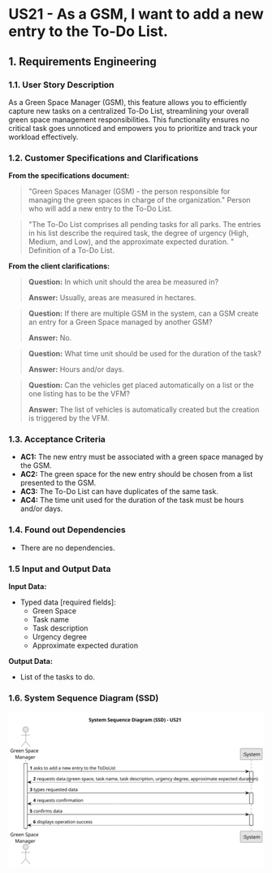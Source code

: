 # US21 - As a GSM, I want to add a new entry to the To-Do List.

## 1. Requirements Engineering

### 1.1. User Story Description

As a Green Space Manager (GSM), this feature allows you to efficiently capture new tasks on a centralized To-Do List, streamlining your overall green space management responsibilities. This functionality ensures no critical task goes unnoticed and empowers you to prioritize and track your workload effectively.

### 1.2. Customer Specifications and Clarifications

**From the specifications document:**

>	"Green Spaces Manager (GSM) - the person responsible for managing the green spaces in charge of the organization."
>   Person who will add a new entry to the To-Do List.

>   "The To-Do List comprises all pending tasks for all parks. The entries in his list describe the required task, the degree of urgency (High, Medium, and Low), and the approximate expected duration. "
>   Definition of a To-Do List.

**From the client clarifications:**

> **Question:** In which unit should the area be measured in?
>
> **Answer:** Usually, areas are measured in hectares.

> **Question:** If there are multiple GSM in the system, can a GSM create an entry for a Green Space managed by another GSM?
>
> **Answer:** No.

> **Question:** What time unit should be used for the duration of the task?
>
> **Answer:** Hours and/or days.

> **Question:** Can the vehicles get placed automatically on a list or the one listing has to be the VFM?
>
> **Answer:** The list of vehicles is automatically created but the creation is triggered by the VFM.

### 1.3. Acceptance Criteria

* **AC1:** The new entry must be associated with a green space managed by the GSM.
* **AC2:** The green space for the new entry should be chosen from a list presented to the GSM.
* **AC3:** The To-Do List can have duplicates of the same task.
* **AC4:** The time unit used for the duration of the task must be hours and/or days.

### 1.4. Found out Dependencies

* There are no dependencies.

### 1.5 Input and Output Data

**Input Data:**

* Typed data [required fields]:
    * Green Space
    * Task name
    * Task description
    * Urgency degree
    * Approximate expected duration

**Output Data:**

* List of the tasks to do.

### 1.6. System Sequence Diagram (SSD)

![System Sequence Diagram](svg/us21-system-sequence-diagram.svg)